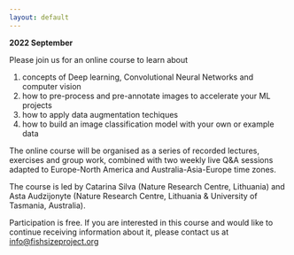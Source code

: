```yaml
---
layout: default
---
```



**2022 September**


Please join us for an online course to learn about 

1. concepts of Deep learning, Convolutional Neural Networks and computer vision
2. how to pre-process and pre-annotate images to accelerate your ML projects 
3. how to apply data augmentation techiques 
4. how to build an image classification model with your own or example data
  

The online course will be organised as a series of recorded lectures, exercises and group work, combined with two weekly live Q&A sessions adapted to Europe-North America and Australia-Asia-Europe time zones.

The course is led by Catarina Silva (Nature Research Centre, Lithuania) and Asta Audzijonyte (Nature Research Centre, Lithuania & University of Tasmania, Australia). 

Participation is free. 
If you are interested in this course and would like to continue receiving information about it, please contact us at info@fishsizeproject.org 


